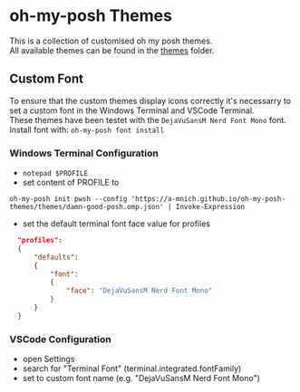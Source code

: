 # oh-my-posh Themes
This is a collection of customised oh my posh themes.  
All available themes can be found in the [themes](./themes) folder.
  
## Custom Font
To ensure that the custom themes display icons correctly it's necessarry to set a custom font in the Windows Terminal and VSCode Terminal.  
These themes have been testet with the `DejaVuSansM Nerd Font Mono` font.  
Install font with: `oh-my-posh font install`

 ### Windows Terminal Configuration
 - `notepad $PROFILE`
 - set content of PROFILE to
```
oh-my-posh init pwsh --config 'https://a-mnich.github.io/oh-my-posh-themes/themes/damn-good-posh.omp.json' | Invoke-Expression
```
 - set the default terminal font face value for profiles
  ```json
    "profiles": 
    {
        "defaults": 
        {
            "font": 
            {
                "face": "DejaVuSansM Nerd Font Mono"
            }
        }
    }
```
### VSCode Configuration
- open Settings
- search for "Terminal Font" (terminal.integrated.fontFamily)
- set to custom font name (e.g. "DejaVuSansM Nerd Font Mono")


